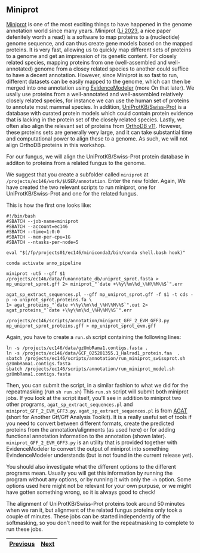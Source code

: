 ## Miniprot
[Miniprot](https://github.com/lh3/miniprot) is one of the most exciting things to have happened in the genome annotation world since many years. Miniprot ([Li 2023](https://academic.oup.com/bioinformatics/article/39/1/btad014/6989621), a nice paper defenitely worth a read) is a software to map proteins to a (nucleotide) genome sequence, and can thus create gene models based on the mapped proteins. It is very fast, allowing us to quickly map different sets of proteins to a genome and get an impression of its genetic content. For closely related species, mapping proteins from one (well-assembled and well-annotated) genome from a closey related species to another could suffice to have a decent annotation. However, since Miniprot is so fast to run, different datasets can be easily mapped to the genome, which can then be merged into one annotation using [EvidenceModeler](04_evidencemodeler) (more On that later). We usally use proteins from a well-annotated and well-assembled relatively closely related species, for instance we can use the human set of proteins to annotate most mammal species. In addition, [UniProtKB/Swiss-Prot](https://academic.oup.com/nar/article/51/D1/D523/6835362) is a database with curated protein models which could contain protein evidence that is lacking in the protein set of the closely related species. Lastly, we often also align the relevant set of proteins from [OrthoDB v11](https://academic.oup.com/nar/article/51/D1/D445/6814468). However, these proteins sets are generally very large, and it can take substantial time and computational power to align these to a genome. As such, we will not align OrthoDB proteins in this workshop.

For our fungus, we will align the UniProtKB/Swiss-Prot protein database in additon to proteins from a related fungus to the genome. 
  
We suggest that you create a subfolder called `miniprot` at `/projects/ec146/work/$USER/annotation`. Enter the new folder. Again, We have created the two relevant scripts to run miniprot, one for UniProtKB/Swiss-Prot and one for the related fungus. 

This is how the first one looks like: 
```
#!/bin/bash
#SBATCH --job-name=miniprot
#SBATCH --account=ec146
#SBATCH --time=1:0:0
#SBATCH --mem-per-cpu=1G
#SBATCH --ntasks-per-node=5

eval "$(/fp/projects01/ec146/miniconda3/bin/conda shell.bash hook)"

conda activate anno_pipeline

miniprot -ut5 --gff $1 /projects/ec146/data/funannotate_db/uniprot_sprot.fasta > mp_uniprot_sprot.gff 2> miniprot_"`date +\%y\%m\%d_\%H\%M\%S`".err

agat_sp_extract_sequences.pl --gff mp_uniprot_sprot.gff -f $1 -t cds -p -o uniprot_sprot.proteins.fa \
1> agat_proteins_"`date +\%y\%m\%d_\%H\%M\%S`".out 2> agat_proteins_"`date +\%y\%m\%d_\%H\%M\%S`".err

/projects/ec146/scripts/annotation/miniprot_GFF_2_EVM_GFF3.py mp_uniprot_sprot_proteins.gff > mp_uniprot_sprot_evm.gff
```
Again, you have to create a `run.sh` script containing the following lines:
```
ln -s /projects/ec146/data/gzUmbRama1.contigs.fasta .
ln -s /projects/ec146/data/GCF_025201355.1_Halrad1_protein.faa  .
sbatch /projects/ec146/scripts/annotation/run_miniprot_swissprot.sh gzUmbRama1.contigs.fasta
sbatch /projects/ec146/scripts/annotation/run_miniprot_model.sh gzUmbRama1.contigs.fasta
```
Then, you can submit the script, in a similar fashion to what we did for the repeatmasking (run `sh run.sh`)
This `run.sh` script will submit both miniprot jobs. If you look at the script itself, you'll see in addition to miniprot two other programs, `agat_sp_extract_sequences.pl` and `miniprot_GFF_2_EVM_GFF3.py`.  `agat_sp_extract_sequences.pl` is from [AGAT](https://github.com/NBISweden/AGAT) (short for Another Gtf/Gff Analysis Toolkit). It is a really useful set of tools if you need to convert between different formats, create the predicted proteins from the annotation/alignments (as used here) or for adding functional annotation information to the annotation (shown later). `miniprot_GFF_2_EVM_GFF3.py` is an utility that is provided together with EvidenceModeler to convert the output of miniprot into something EvindenceModeler understands (but is not found in the current release yet).   

You should also investigate what the different options to the different programs mean. Usually you will get this information by running the program without any options, or by running it with only the `-h` option. Some options used here might not be relevant for your own purpuse, or we might have gotten something wrong, so it is always good to check!

The alignment of UniProtKB/Swiss-Prot proteins took around 50 minutes when we ran it, but alignment of the related fungus proteins only took a couple of minutes. These jobs can be started independently of the softmasking, so you don't need to wait for the repeatmasking to complete to run these jobs.

|[Previous](https://github.com/ebp-nor/genome_annotation_comparative_genomics_part1/blob/main/01_repeatmasking.md)|[Next](https://github.com/ebp-nor/genome_annotation_comparative_genomics_part1/blob/main/03_galba.md)|
|---|---|

